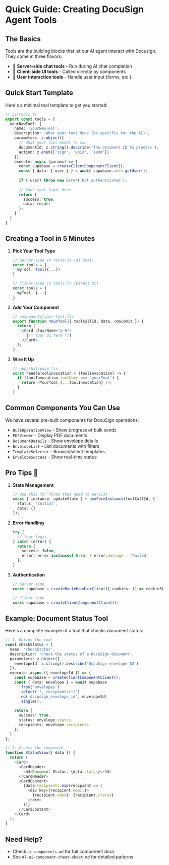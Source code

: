 # Quick Guide: Creating DocuSign Agent Tools

## The Basics

Tools are the building blocks that let our AI agent interact with Docusign. They come in three flavors:
- 🤖 **Server-side chat tools** - Run during AI chat completion
- 🎨 **Client-side UI tools** - Called directly by components
- 🤝 **User interaction tools** - Handle user input (forms, etc.)

## Quick Start Template

Here's a minimal tool template to get you started:

```typescript
// ai/tools.ts
export const tools = {
  yourNewTool: {
    name: 'yourNewTool',
    description: 'What your tool does (be specific for the AI)',
    parameters: z.object({
      // What your tool needs to run
      documentId: z.string().describe('The document ID to process'),
      action: z.enum(['sign', 'void', 'send'])
    }),
    execute: async (params) => {
      const supabase = createClientComponentClient();
      const { data: { user } } = await supabase.auth.getUser();
      
      if (!user) throw new Error('Not authenticated');
      
      // Your tool logic here
      return {
        success: true,
        data: result
      };
    }
  }
}
```

## Creating a Tool in 5 Minutes

1. **Pick Your Tool Type**
   ```typescript
   // Server-side in route.ts (AI chat)
   const tools = {
     myTool: tool({...})
   }
   
   // Client-side in tools.ts (Direct UI)
   const tools = {
     myTool: {...}
   }
   ```

2. **Add Your Component**
   ```typescript
   // components/your-tool.tsx
   export function YourTool({ toolCallId, data, onSubmit }) {
     return (
       <Card className="p-6">
         {/* Your UI here */}
       </Card>
     );
   }
   ```

3. **Wire It Up**
   ```typescript
   // app/chat/page.tsx
   const handleToolInvocation = (toolInvocation) => {
     if (toolInvocation.toolName === 'yourTool') {
       return <YourTool {...toolInvocation} />;
     }
   }
   ```

## Common Components You Can Use

We have several pre-built components for DocuSign operations:

- `BulkOperationView` - Show progress of bulk sends
- `PDFViewer` - Display PDF documents
- `DocumentDetails` - Show envelope details
- `EnvelopeList` - List documents with filters
- `TemplateSelector` - Browse/select templates
- `EnvelopeSuccess` - Show real-time status

## Pro Tips 🚀

1. **State Management**
   ```typescript
   // Use this for forms that need to persist
   const { instance, updateState } = useFormInstance(toolCallId, {
     status: 'initial',
     data: {}
   });
   ```

2. **Error Handling**
   ```typescript
   try {
     // Your logic
   } catch (error) {
     return {
       success: false,
       error: error instanceof Error ? error.message : 'Failed'
     };
   }
   ```

3. **Authentication**
   ```typescript
   // Server-side
   const supabase = createRouteHandlerClient({ cookies: () => cookieStore });
   
   // Client-side
   const supabase = createClientComponentClient();
   ```

## Example: Document Status Tool

Here's a complete example of a tool that checks document status:

```typescript
// 1. Define the tool
const checkStatus = {
  name: 'checkStatus',
  description: 'Check the status of a DocuSign document',
  parameters: z.object({
    envelopeId: z.string().describe('DocuSign envelope ID')
  }),
  execute: async ({ envelopeId }) => {
    const supabase = createClientComponentClient();
    const { data: envelope } = await supabase
      .from('envelopes')
      .select('*, recipients(*)')
      .eq('docusign_envelope_id', envelopeId)
      .single();
      
    return {
      success: true,
      status: envelope.status,
      recipients: envelope.recipients
    };
  }
};

// 2. Create the component
function StatusView({ data }) {
  return (
    <Card>
      <CardHeader>
        <h3>Document Status: {data.status}</h3>
      </CardHeader>
      <CardContent>
        {data.recipients.map(recipient => (
          <div key={recipient.email}>
            {recipient.name}: {recipient.status}
          </div>
        ))}
      </CardContent>
    </Card>
  );
}
```

## Need Help?

- Check `ai-components.md` for full component docs
- See `#7-ai-component-cheat-sheet.md` for detailed patterns
